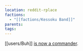 ```yaml
---
location: reddit-rplace
factions:
  - "[[factions/Kessoku Band]]"
parents: 
tags: 
---
```

[[users/Buh]] [is now a commander](https://discord.com/channels/1093664259273130084/1131230952119615600/1131467939057508454).
